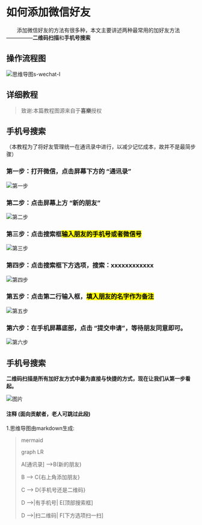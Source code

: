 # 如何添加微信好友

　　添加微信好友的方法有很多种，本文主要讲述两种最常用的加好友方法—————**二维码扫描**和**手机号搜索**
  
## 操作流程图
![思维导图s-wechat-Ⅰ](../../../../Image/Instant-messaging/wechat/add-friends/s-wechat-Ⅰ.jpg)


## 详细教程
> 致谢:本篇教程图源来自于**喜樂**授权

## 手机号搜索
（本教程为了将好友管理统一在通讯录中进行，以减少记忆成本，故并不是最简步骤）

### 第一步：打开微信，点击屏幕下方的 “通讯录” 
![第一步](../../../../Image/Instant-messaging/wechat/add-friends/1.jpg)
### 第二步：点击屏幕上方 “新的朋友”
![第二步](../../../../Image/Instant-messaging/wechat/add-friends/1-2.jpg)
### 第三步：点击搜索框<mark>输入朋友的手机号或者微信号<mark>
![第三步](../../../../Image/Instant-messaging/wechat/add-friends/1-3.jpg)
### 第四步：点击搜索框下方选项，搜索：xxxxxxxxxxxx
![第四步](../../../../Image/Instant-messaging/wechat/add-friends/1-4.jpg)
### 第五步：点击第二行输入框，<mark>填入朋友的名字<mark>作为备注
![第五步](../../../../Image/Instant-messaging/wechat/add-friends/1-5.jpg)
### 第六步：在手机屏幕底部，点击 “提交申请”，等待朋友同意即可。
![第六步](../../../../Image/Instant-messaging/wechat/add-friends/1-6.jpg)

## 手机号搜索
**二维码扫描是所有加好友方式中最为直接与快捷的方式，现在让我们从第一步看起。**




![图片](../../../../Image/Instant-messaging/wechat/add-friends/1-1.jpg)


#### 注释 (面向贡献者，老人可跳过此段)
1.思维导图由markdown生成:
>mermaid
>
>graph LR
>
>A[通讯录] -->B(新的朋友)
>
>    B --> C{右上角添加朋友}
>
>    C --> D{手机号还是二维码}
>
>    D -->|有手机号| E[顶部搜索框]
>
>    D -->|扫二维码| F[下方选项扫一扫]


